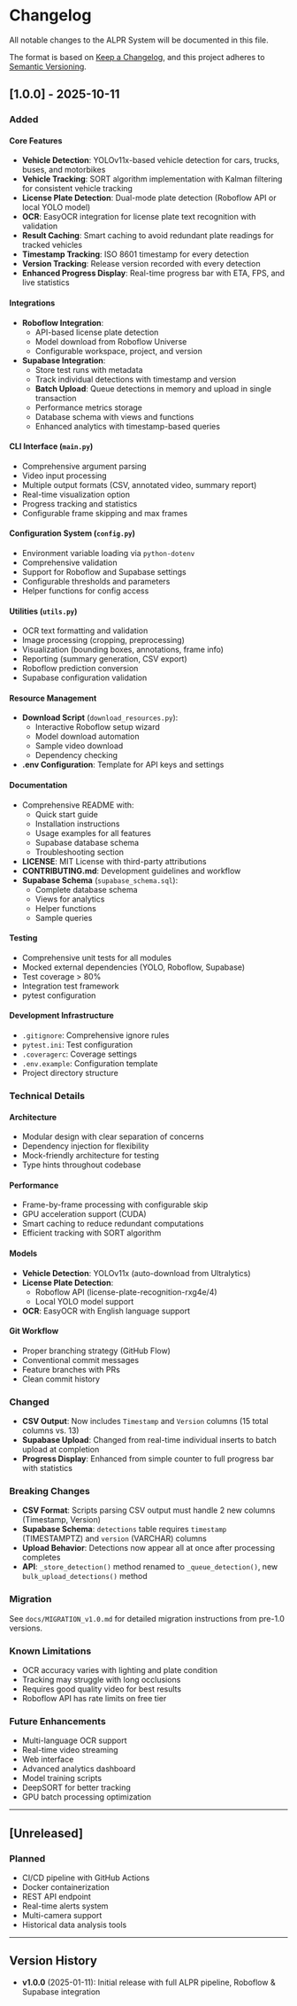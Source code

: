 # Changelog

All notable changes to the ALPR System will be documented in this file.

The format is based on [Keep a Changelog](https://keepachangelog.com/en/1.0.0/),
and this project adheres to [Semantic Versioning](https://semver.org/spec/v2.0.0.html).

## [1.0.0] - 2025-10-11

### Added

#### Core Features
- **Vehicle Detection**: YOLOv11x-based vehicle detection for cars, trucks, buses, and motorbikes
- **Vehicle Tracking**: SORT algorithm implementation with Kalman filtering for consistent vehicle tracking
- **License Plate Detection**: Dual-mode plate detection (Roboflow API or local YOLO model)
- **OCR**: EasyOCR integration for license plate text recognition with validation
- **Result Caching**: Smart caching to avoid redundant plate readings for tracked vehicles
- **Timestamp Tracking**: ISO 8601 timestamp for every detection
- **Version Tracking**: Release version recorded with every detection
- **Enhanced Progress Display**: Real-time progress bar with ETA, FPS, and live statistics

#### Integrations
- **Roboflow Integration**: 
  - API-based license plate detection
  - Model download from Roboflow Universe
  - Configurable workspace, project, and version
- **Supabase Integration**:
  - Store test runs with metadata
  - Track individual detections with timestamp and version
  - **Batch Upload**: Queue detections in memory and upload in single transaction
  - Performance metrics storage
  - Database schema with views and functions
  - Enhanced analytics with timestamp-based queries

#### CLI Interface (`main.py`)
- Comprehensive argument parsing
- Video input processing
- Multiple output formats (CSV, annotated video, summary report)
- Real-time visualization option
- Progress tracking and statistics
- Configurable frame skipping and max frames

#### Configuration System (`config.py`)
- Environment variable loading via `python-dotenv`
- Comprehensive validation
- Support for Roboflow and Supabase settings
- Configurable thresholds and parameters
- Helper functions for config access

#### Utilities (`utils.py`)
- OCR text formatting and validation
- Image processing (cropping, preprocessing)
- Visualization (bounding boxes, annotations, frame info)
- Reporting (summary generation, CSV export)
- Roboflow prediction conversion
- Supabase configuration validation

#### Resource Management
- **Download Script** (`download_resources.py`):
  - Interactive Roboflow setup wizard
  - Model download automation
  - Sample video download
  - Dependency checking
- **.env Configuration**: Template for API keys and settings

#### Documentation
- Comprehensive README with:
  - Quick start guide
  - Installation instructions
  - Usage examples for all features
  - Supabase database schema
  - Troubleshooting section
- **LICENSE**: MIT License with third-party attributions
- **CONTRIBUTING.md**: Development guidelines and workflow
- **Supabase Schema** (`supabase_schema.sql`):
  - Complete database schema
  - Views for analytics
  - Helper functions
  - Sample queries

#### Testing
- Comprehensive unit tests for all modules
- Mocked external dependencies (YOLO, Roboflow, Supabase)
- Test coverage > 80%
- Integration test framework
- pytest configuration

#### Development Infrastructure
- `.gitignore`: Comprehensive ignore rules
- `pytest.ini`: Test configuration
- `.coveragerc`: Coverage settings
- `.env.example`: Configuration template
- Project directory structure

### Technical Details

#### Architecture
- Modular design with clear separation of concerns
- Dependency injection for flexibility
- Mock-friendly architecture for testing
- Type hints throughout codebase

#### Performance
- Frame-by-frame processing with configurable skip
- GPU acceleration support (CUDA)
- Smart caching to reduce redundant computations
- Efficient tracking with SORT algorithm

#### Models
- **Vehicle Detection**: YOLOv11x (auto-download from Ultralytics)
- **License Plate Detection**: 
  - Roboflow API (license-plate-recognition-rxg4e/4)
  - Local YOLO model support
- **OCR**: EasyOCR with English language support

#### Git Workflow
- Proper branching strategy (GitHub Flow)
- Conventional commit messages
- Feature branches with PRs
- Clean commit history

### Changed
- **CSV Output**: Now includes `Timestamp` and `Version` columns (15 total columns vs. 13)
- **Supabase Upload**: Changed from real-time individual inserts to batch upload at completion
- **Progress Display**: Enhanced from simple counter to full progress bar with statistics

### Breaking Changes
- **CSV Format**: Scripts parsing CSV output must handle 2 new columns (Timestamp, Version)
- **Supabase Schema**: `detections` table requires `timestamp` (TIMESTAMPTZ) and `version` (VARCHAR) columns
- **Upload Behavior**: Detections now appear all at once after processing completes
- **API**: `_store_detection()` method renamed to `_queue_detection()`, new `bulk_upload_detections()` method

### Migration
See `docs/MIGRATION_v1.0.md` for detailed migration instructions from pre-1.0 versions.

### Known Limitations
- OCR accuracy varies with lighting and plate condition
- Tracking may struggle with long occlusions
- Requires good quality video for best results
- Roboflow API has rate limits on free tier

### Future Enhancements
- Multi-language OCR support
- Real-time video streaming
- Web interface
- Advanced analytics dashboard
- Model training scripts
- DeepSORT for better tracking
- GPU batch processing optimization

---

## [Unreleased]

### Planned
- CI/CD pipeline with GitHub Actions
- Docker containerization
- REST API endpoint
- Real-time alerts system
- Multi-camera support
- Historical data analysis tools

---

## Version History

- **v1.0.0** (2025-01-11): Initial release with full ALPR pipeline, Roboflow & Supabase integration

